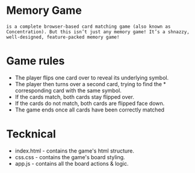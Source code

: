# Memory Game 

    is a complete browser-based card matching game (also known as Concentration). But this isn’t just any memory game! It’s a shnazzy, well-designed, feature-packed memory game!


 # Game rules 
 * The player flips one card over to reveal its underlying symbol.
 * The player then turns over a second card, trying to find the            * corresponding card with the same symbol.
 * If the cards match, both cards stay flipped over.
 * If the cards do not match, both cards are flipped face down.
 * The game ends once all cards have been correctly matched   



 # Tecknical
 * index.html - contains the game's html structure.
 * css.css - contains the game's board styling.
 * app.js - contains all the board actions & logic.
